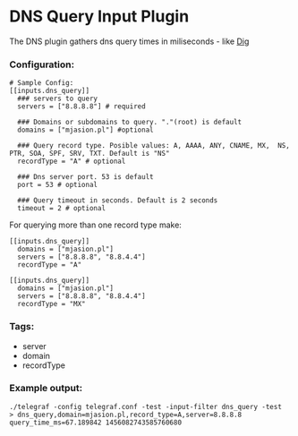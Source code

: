# DNS Query Input Plugin

The DNS plugin gathers dns query times in miliseconds - like [Dig](https://en.wikipedia.org/wiki/Dig_\(command\))

### Configuration:

```
# Sample Config:
[[inputs.dns_query]]
  ### servers to query
  servers = ["8.8.8.8"] # required

  ### Domains or subdomains to query. "."(root) is default
  domains = ["mjasion.pl"] #optional

  ### Query record type. Posible values: A, AAAA, ANY, CNAME, MX,  NS, PTR, SOA, SPF, SRV, TXT. Default is "NS"
  recordType = "A" # optional

  ### Dns server port. 53 is default
  port = 53 # optional

  ### Query timeout in seconds. Default is 2 seconds
  timeout = 2 # optional
```

For querying more than one record type make:
 
```
[[inputs.dns_query]]
  domains = ["mjasion.pl"]
  servers = ["8.8.8.8", "8.8.4.4"]
  recordType = "A"

[[inputs.dns_query]]
  domains = ["mjasion.pl"]
  servers = ["8.8.8.8", "8.8.4.4"]
  recordType = "MX"
```

### Tags:

- server 
- domain
- recordType

### Example output:

```
./telegraf -config telegraf.conf -test -input-filter dns_query -test
> dns_query,domain=mjasion.pl,record_type=A,server=8.8.8.8 query_time_ms=67.189842 1456082743585760680
```